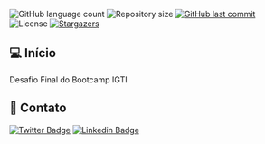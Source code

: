 <p  align="left">
<img  alt="GitHub language count"  src="https://img.shields.io/github/languages/count/viniciusad/template">
<img  alt="Repository size"  src="https://img.shields.io/github/repo-size/viniciusad/template">
<a  href="https://github.com/viniciusad/README-ecoleta/commits/master">
<img  alt="GitHub last commit"  src="https://img.shields.io/github/last-commit/viniciusad/template">
</a>
<img  alt="License"  src="https://img.shields.io/badge/license-MIT-brightgreen">
<a  href="https://github.com/viniciusad/template/stargazers">
<img  alt="Stargazers"  src="https://img.shields.io/github/stars/viniciusad/template?style=social">
</a>
</p>

## 💻 Início
Desafio Final do Bootcamp IGTI


## 📧 Contato
[![Twitter Badge](https://img.shields.io/badge/-@viniciusad-1ca0f1?style=flat-square&labelColor=1ca0f1&logo=twitter&logoColor=white&link=https://twitter.com/viniciusad)](https://twitter.com/viniciusad) [![Linkedin Badge](https://img.shields.io/badge/-Vinicius%20Silva-blue?style=flat-square&logo=Linkedin&logoColor=white&link=https://www.linkedin.com/in/viniciusad/)](https://www.linkedin.com/in/viniciusad/)
